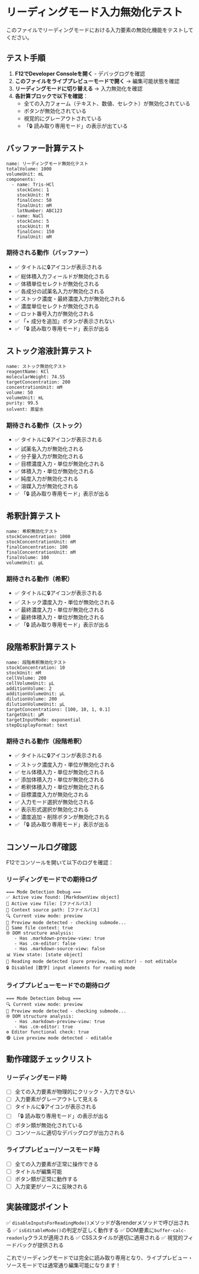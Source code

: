 # リーディングモード入力無効化テスト

このファイルでリーディングモードにおける入力要素の無効化機能をテストしてください。

## テスト手順

1. **F12でDeveloper Consoleを開く** - デバッグログを確認
2. **このファイルをライブプレビューモードで開く** → 編集可能状態を確認
3. **リーディングモードに切り替える** → 入力無効化を確認
4. **各計算ブロックで以下を確認**：
   - 全ての入力フォーム（テキスト、数値、セレクト）が無効化されている
   - ボタンが無効化されている
   - 視覚的にグレーアウトされている
   - 「🔒 読み取り専用モード」の表示が出ている

## バッファー計算テスト

```buffer
name: リーディングモード無効化テスト
totalVolume: 1000
volumeUnit: mL
components:
  - name: Tris-HCl
    stockConc: 1
    stockUnit: M
    finalConc: 50
    finalUnit: mM
    lotNumber: ABC123
  - name: NaCl
    stockConc: 5
    stockUnit: M
    finalConc: 150
    finalUnit: mM
```

### 期待される動作（バッファー）
- ✅ タイトルに🔒アイコンが表示される
- ✅ 総体積入力フィールドが無効化される
- ✅ 体積単位セレクトが無効化される
- ✅ 各成分の試薬名入力が無効化される
- ✅ ストック濃度・最終濃度入力が無効化される
- ✅ 濃度単位セレクトが無効化される
- ✅ ロット番号入力が無効化される
- ✅ 「+ 成分を追加」ボタンが表示されない
- ✅ 「🔒 読み取り専用モード」表示が出る

## ストック溶液計算テスト

```stock
name: ストック無効化テスト
reagentName: KCl
molecularWeight: 74.55
targetConcentration: 200
concentrationUnit: mM
volume: 50
volumeUnit: mL
purity: 99.5
solvent: 蒸留水
```

### 期待される動作（ストック）
- ✅ タイトルに🔒アイコンが表示される
- ✅ 試薬名入力が無効化される
- ✅ 分子量入力が無効化される
- ✅ 目標濃度入力・単位が無効化される
- ✅ 体積入力・単位が無効化される
- ✅ 純度入力が無効化される
- ✅ 溶媒入力が無効化される
- ✅ 「🔒 読み取り専用モード」表示が出る

## 希釈計算テスト

```dilution
name: 希釈無効化テスト
stockConcentration: 1000
stockConcentrationUnit: mM
finalConcentration: 100
finalConcentrationUnit: mM
finalVolume: 100
volumeUnit: µL
```

### 期待される動作（希釈）
- ✅ タイトルに🔒アイコンが表示される
- ✅ ストック濃度入力・単位が無効化される
- ✅ 最終濃度入力・単位が無効化される
- ✅ 最終体積入力・単位が無効化される
- ✅ 「🔒 読み取り専用モード」表示が出る

## 段階希釈計算テスト

```serial-dilution
name: 段階希釈無効化テスト
stockConcentration: 10
stockUnit: mM
cellVolume: 200
cellVolumeUnit: µL
additionVolume: 2
additionVolumeUnit: µL
dilutionVolume: 200
dilutionVolumeUnit: µL
targetConcentrations: [100, 10, 1, 0.1]
targetUnit: µM
targetInputMode: exponential
stepDisplayFormat: text
```

### 期待される動作（段階希釈）
- ✅ タイトルに🔒アイコンが表示される
- ✅ ストック濃度入力・単位が無効化される
- ✅ セル体積入力・単位が無効化される
- ✅ 添加体積入力・単位が無効化される
- ✅ 希釈体積入力・単位が無効化される
- ✅ 目標濃度入力が無効化される
- ✅ 入力モード選択が無効化される
- ✅ 表示形式選択が無効化される
- ✅ 濃度追加・削除ボタンが無効化される
- ✅ 「🔒 読み取り専用モード」表示が出る

## コンソールログ確認

F12でコンソールを開いて以下のログを確認：

### リーディングモードでの期待ログ
```
=== Mode Detection Debug ===
✅ Active view found: [MarkdownView object]
📄 Active view file: [ファイルパス]
📁 Context source path: [ファイルパス]
🔍 Current view mode: preview
👀 Preview mode detected - checking submode...
📂 Same file context: true
🌐 DOM structure analysis:
   - Has .markdown-preview-view: true
   - Has .cm-editor: false
   - Has .markdown-source-view: false
📊 View state: [state object]
🔴 Reading mode detected (pure preview, no editor) - not editable
🔒 Disabled [数字] input elements for reading mode
```

### ライブプレビューモードでの期待ログ
```
=== Mode Detection Debug ===
🔍 Current view mode: preview
👀 Preview mode detected - checking submode...
🌐 DOM structure analysis:
   - Has .markdown-preview-view: true
   - Has .cm-editor: true
⚙️ Editor functional check: true
🟢 Live preview mode detected - editable
```

## 動作確認チェックリスト

### リーディングモード時
- [ ] 全ての入力要素が物理的にクリック・入力できない
- [ ] 入力要素がグレーアウトして見える
- [ ] タイトルに🔒アイコンが表示される
- [ ] 「🔒 読み取り専用モード」の表示が出る
- [ ] ボタン類が無効化されている
- [ ] コンソールに適切なデバッグログが出力される

### ライブプレビュー/ソースモード時
- [ ] 全ての入力要素が正常に操作できる
- [ ] タイトルが編集可能
- [ ] ボタン類が正常に動作する
- [ ] 入力変更がソースに反映される

## 実装確認ポイント

✅ `disableInputsForReadingMode()`メソッドが各renderメソッドで呼び出される
✅ `isEditableMode()`の判定が正しく動作する
✅ DOM要素に`buffer-calc-readonly`クラスが適用される
✅ CSSスタイルが適切に適用される
✅ 視覚的フィードバックが提供される

これでリーディングモードでは完全に読み取り専用となり、ライブプレビュー・ソースモードでは通常通り編集可能になります！